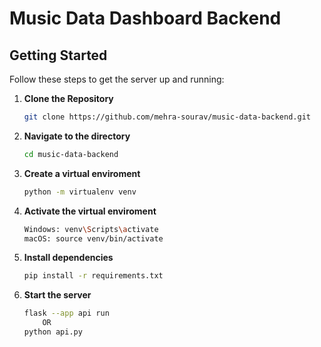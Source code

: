 # Music Data Dashboard Backend

## Getting Started

Follow these steps to get the server up and running:

1. **Clone the Repository**

   ```bash
   git clone https://github.com/mehra-sourav/music-data-backend.git
   ```

2. **Navigate to the directory**
    ```bash
    cd music-data-backend
    ```

3. **Create a virtual enviroment**
    ```bash
    python -m virtualenv venv
    ```

4. **Activate the virtual enviroment**
    ```bash
    Windows: venv\Scripts\activate
    macOS: source venv/bin/activate
    ```

5. **Install dependencies**
    ```bash
    pip install -r requirements.txt
    ```

6. **Start the server**
    ```bash
    flask --app api run
        OR
    python api.py
    ```
